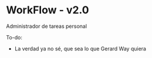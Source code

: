 # WorkFlow - v2.0
Administrador de tareas personal

To-do:
- La verdad ya no sé, que sea lo que Gerard Way quiera
